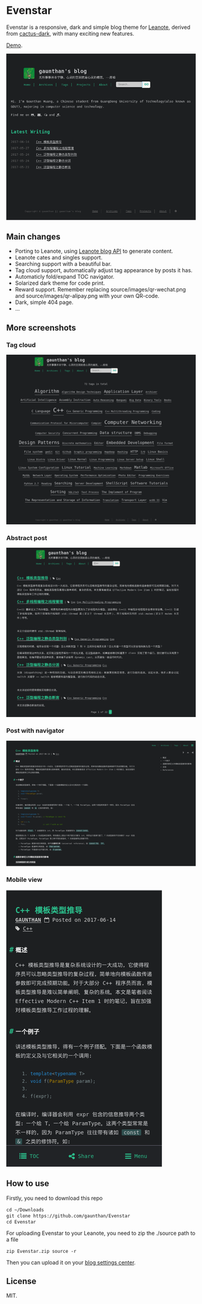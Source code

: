 # Evenstar
Evenstar is a responsive, dark and simple blog theme for [Leanote](https://leanote.com), derived from [cactus-dark](https://github.com/probberechts/cactus-dark), with many exciting new features.

[Demo](http://gaunthan.leanote.com).

![](images/screenshot-home.png)

## Main changes

- Porting to Leanote, using [Leanote blog API](https://github.com/leanote/leanote/wiki/leanote-blog-theme-api) to generate content.
- Leanote cates and singles support.
- Searching support with a beautiful bar. 
- Tag cloud support, automatically adjust tag appearance by posts it has.
- Automaticly fold/expand TOC navigator. 
- Solarized dark theme for code print.
- Reward support. Remember replacing source/images/qr-wechat.png and source/images/qr-alipay.png with your own QR-code. 
- Dark, simple 404 page. 
- ...

## More screenshots
### Tag cloud
![](images/screenshot-tags.png)

### Abstract post
![](images/screenshot-home-abstract-post.png)

### Post with navigator
![](images/screenshot-post-with-nav.png)

### Mobile view
![](images/screenshot-view-on-phone.png)

## How to use
Firstly, you need to download this repo
    
    cd ~/Downloads
    git clone https://github.com/gaunthan/Evenstar
    cd Evenstar

For uploading Evenstar to your Leanote, you need to zip the ./source path to a file

    zip Evenstar.zip source -r
    
Then you can upload it on your [blog settings center](https://leanote.com/member/blog/theme).

## License
MIT.
